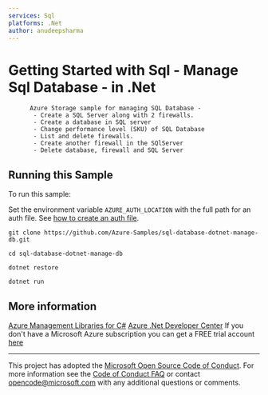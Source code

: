```yaml
---
services: Sql
platforms: .Net
author: anudeepsharma
---
```


# Getting Started with Sql - Manage Sql Database - in .Net #

          Azure Storage sample for managing SQL Database -
           - Create a SQL Server along with 2 firewalls.
           - Create a database in SQL server
           - Change performance level (SKU) of SQL Database
           - List and delete firewalls.
           - Create another firewall in the SQlServer
           - Delete database, firewall and SQL Server


## Running this Sample ##

To run this sample:

Set the environment variable `AZURE_AUTH_LOCATION` with the full path for an auth file. See [how to create an auth file](https://github.com/Azure/azure-sdk-for-net/blob/Fluent/AUTH.md).

    git clone https://github.com/Azure-Samples/sql-database-dotnet-manage-db.git

    cd sql-database-dotnet-manage-db

    dotnet restore

    dotnet run

## More information ##

[Azure Management Libraries for C#](https://github.com/Azure/azure-sdk-for-net/tree/Fluent)
[Azure .Net Developer Center](https://azure.microsoft.com/en-us/develop/net/)
If you don't have a Microsoft Azure subscription you can get a FREE trial account [here](http://go.microsoft.com/fwlink/?LinkId=330212)

---

This project has adopted the [Microsoft Open Source Code of Conduct](https://opensource.microsoft.com/codeofconduct/). For more information see the [Code of Conduct FAQ](https://opensource.microsoft.com/codeofconduct/faq/) or contact [opencode@microsoft.com](mailto:opencode@microsoft.com) with any additional questions or comments.